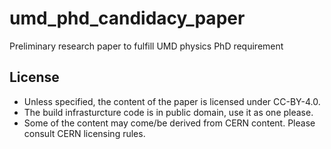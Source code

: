 # umd_phd_candidacy_paper
Preliminary research paper to fulfill UMD physics PhD requirement

## License
* Unless specified, the content of the paper is licensed under CC-BY-4.0.
* The build infrasturcture code is in public domain, use it as one please.
* Some of the content may come/be derived from CERN content. Please consult CERN licensing rules.
